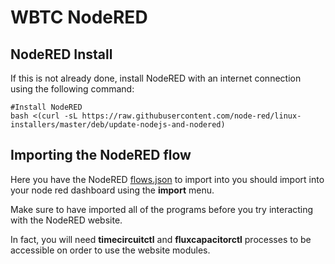 # WBTC NodeRED

## NodeRED Install

If this is not already done, install NodeRED with an internet connection using the following command:

```
#Install NodeRED
bash <(curl -sL https://raw.githubusercontent.com/node-red/linux-installers/master/deb/update-nodejs-and-nodered)
```

## Importing the NodeRED flow

Here you have the NodeRED [flows.json](flows.json) to import into you should import into your node red dashboard using the **import** menu.

Make sure to have imported all of the programs before you try interacting with the NodeRED website.

In fact, you will need **timecircuitctl** and **fluxcapacitorctl** processes to be accessible on order to use the website modules.